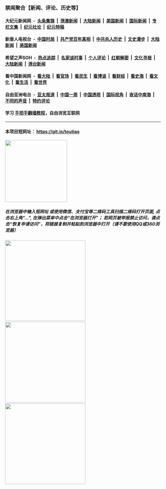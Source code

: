 ### 禁闻聚合【新闻、评论、历史等】

#### 大纪元新闻网 &nbsp;-&nbsp; [头条集锦](indexes/E头条集锦.md?t=02140402) &nbsp;|&nbsp; [港澳新闻](indexes/E港澳新闻.md?t=02140402)  &nbsp;|&nbsp; [大陆新闻](indexes/E大陆新闻.md?t=02140402) &nbsp;|&nbsp; [美国新闻](indexes/E美国新闻.md?t=02140402) &nbsp;|&nbsp; [国际新闻](indexes/E国际新闻.md?t=02140402) &nbsp;|&nbsp; [专栏文集](indexes/E专栏文集.md?t=02140402) &nbsp;|&nbsp; [纪元社论](indexes/E纪元社论.md?t=02140402) &nbsp;|&nbsp; [纪元特稿](indexes/E纪元特稿.md?t=02140402) 

#### 新唐人电视台 &nbsp;-&nbsp; [中国时局](indexes/N中国时局.md?t=02140402) &nbsp;|&nbsp; [共产党百年真相](indexes/N共产党百年真相.md?t=02140402) &nbsp;|&nbsp; [中共杀人历史](indexes/N中共杀人历史.md?t=02140402) &nbsp;|&nbsp; [文史漫步](indexes/N文史漫步.md?t=02140402) &nbsp;|&nbsp; [大陆新闻](indexes/N大陆新闻.md?t=02140402) &nbsp;|&nbsp; [美国新闻](indexes/N美国新闻.md?t=02140402)

#### 希望之声SOH &nbsp;-&nbsp; [热点追踪](indexes/H热点追踪.md?t=02140402) &nbsp;|&nbsp; [名家谈时事](indexes/H名家谈时事.md?t=02140402) &nbsp;|&nbsp; [个人评论](indexes/H个人评论.md?t=02140402)  &nbsp;|&nbsp; [红朝解密](indexes/H红朝解密.md?t=02140402) &nbsp;|&nbsp; [文化寻根](indexes/H文化寻根.md?t=02140402) &nbsp;|&nbsp; [大陆新闻](indexes/H大陆新闻.md?t=02140402) &nbsp;|&nbsp; [港台新闻](indexes/H港台新闻.md?t=02140402)

#### 看中国新闻网 &nbsp;-&nbsp; [看大陆](indexes/S看大陆.md?t=02140402) &nbsp;|&nbsp; [看官场](indexes/S看官场.md?t=02140402) &nbsp;|&nbsp; [看民生](indexes/S看民生.md?t=02140402)  &nbsp;|&nbsp; [看博谈](indexes/S看博谈.md?t=02140402) &nbsp;|&nbsp; [看财经](indexes/S看财经.md?t=02140402) &nbsp;|&nbsp; [看史海](indexes/S看史海.md?t=02140402) &nbsp;|&nbsp; [看文化](indexes/S看文化.md?t=02140402) &nbsp;|&nbsp; [看生活](indexes/S看生活.md?t=02140402) &nbsp;|&nbsp; [看世界](indexes/S看世界.md?t=02140402)

#### 自由亚洲电台 &nbsp;-&nbsp; [亚太报道](indexes/R亚太报道.md?t=02140402) &nbsp;|&nbsp; [中国一周](indexes/R中国一周.md?t=02140402) &nbsp;|&nbsp; [中国透视](indexes/R中国透视.md?t=02140402)  &nbsp;|&nbsp; [国际视角](indexes/R国际视角.md?t=02140402) &nbsp;|&nbsp; [夜话中南海](indexes/R夜话中南海.md?t=02140402) &nbsp;|&nbsp; [不同的声音](indexes/R不同的声音.md?t=02140402) &nbsp;|&nbsp; [特约评论](indexes/R特约评论.md?t=02140402)

#### 学习 [手把手翻墙教程](https://github.com/gfw-breaker/guides/wiki)，自由浏览互联网

----

#### 本项目短网址： https://git.io/toutiao
<img src="https://raw.githubusercontent.com/gfw-breaker/banned-news/master/scripts/img/qr.png" width="200px"/>  

##### 在浏览器中输入短网址 或使用微信、支付宝等二维码工具扫描二维码打开页面, 点击右上角"...", 在弹出菜单中点击“在浏览器打开”； 若网页被举报禁止访问，请点击“恢复申请访问”，将链接复制并粘贴到浏览器中打开（请不要使用QQ或360浏览器）

<img src="https://raw.githubusercontent.com/gfw-breaker/banned-news/master/scripts/img/1.png" width="260px"/> &nbsp; <img src="https://raw.githubusercontent.com/gfw-breaker/banned-news/master/scripts/img/2.png" width="260px"/> &nbsp; <img src="https://raw.githubusercontent.com/gfw-breaker/banned-news/master/scripts/img/3.png" width="260px"/>
